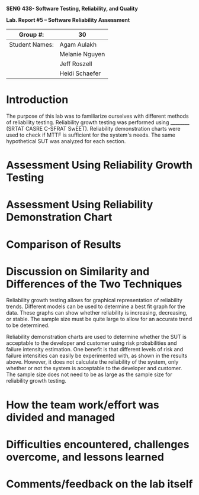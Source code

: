 **SENG 438- Software Testing, Reliability, and Quality**

**Lab. Report \#5 – Software Reliability Assessment**

| Group \#:       | 30  |
|-----------------|---|
| Student Names:  | Agam Aulakh  |
|                 | Melanie Nguyen  |
|                 | Jeff Roszell  |
|                 | Heidi Schaefer  |

# Introduction
The purpose of this lab was to familiarize ourselves with different methods of reliability testing. Reliability growth testing was performed using ________ (SRTAT CASRE C-SFRAT SwEET). Reliability demonstration charts were used to check if MTTF is sufficient for the system's needs. The same hypothetical SUT was analyzed for each section.

# 

# Assessment Using Reliability Growth Testing 

# Assessment Using Reliability Demonstration Chart 

# 

# Comparison of Results

# Discussion on Similarity and Differences of the Two Techniques
Reliability growth testing allows for graphical representation of reliability trends. Different models can be used to determine a best fit graph for the data. These graphs can show whether reliability is increasing, decreasing, or stable. The sample size must be quite large to allow for an accurate trend to be determined.

Reliability demonstration charts are used to determine whether the SUT is acceptable to the developer and customer using risk probabilities and failure intensity estimation. One benefit is that different levels of risk and failure intensities can easily be experimented with, as shown in the results above. However, it does not calculate the reliability of the system, only whether or not the system is acceptable to the developer and customer. The sample size does not need to be as large as the sample size for reliability growth testing.

# How the team work/effort was divided and managed

# 

# Difficulties encountered, challenges overcome, and lessons learned

# Comments/feedback on the lab itself
